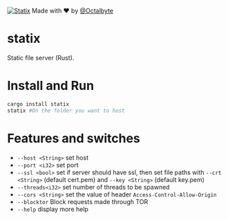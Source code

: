 [![Statix](https://circleci.com/gh/Octalbyte/statix.svg?style=svg)](https://github.com/Octalbyte/statix/)
         Made with ❤ by [@Octalbyte](https://github.com/Octalbyte/)
# statix
Static file server (Rust). 

# Install and Run

```bash
cargo install statix
statix #On the folder you want to host

```

# Features and switches

- `--host <String>`  set host
- `--port <i32>` set port
- `--ssl <bool>` set if server should have ssl, then set file paths with `--crt <String>` (default cert.pem) and `--key <String>` (default key.pem)
- `--threads<i32>` set number of threads to be spawned
- `--cors <String>` set the value of header `Access-Control-Allow-Origin`
- `--blocktor` Block requests made through TOR
- `--help` display more help
